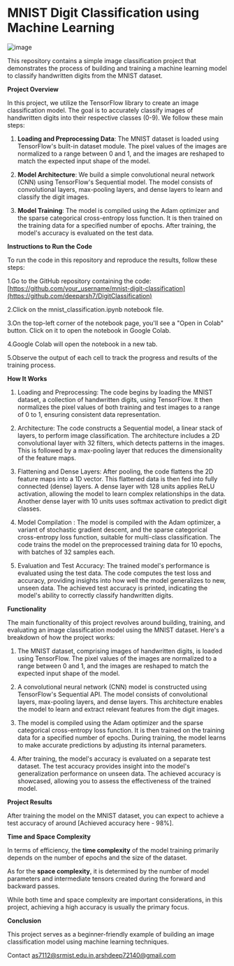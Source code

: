 # MNIST Digit Classification using Machine Learning 
![image](https://github.com/deeparsh7/DigitClassification/assets/121679549/a9ca4a99-b7d8-48fd-9eb7-684bbf624ead)


This repository contains a simple image classification project that demonstrates the process of building and training a machine learning model to classify handwritten digits from the MNIST dataset.

**Project Overview**

In this project, we utilize the TensorFlow library to create an image classification model. The goal is to accurately classify images of handwritten digits into their respective classes (0-9). We follow these main steps:

1. **Loading and Preprocessing Data**: The MNIST dataset is loaded using TensorFlow's built-in dataset module. The pixel values of the images are normalized to a range between 0 and 1, and the images are reshaped to match the expected input shape of the model.

2. **Model Architecture**: We build a simple convolutional neural network (CNN) using TensorFlow's Sequential model. The model consists of convolutional layers, max-pooling layers, and dense layers to learn and classify the digit images.

3. **Model Training**: The model is compiled using the Adam optimizer and the sparse categorical cross-entropy loss function. It is then trained on the training data for a specified number of epochs. After training, the model's accuracy is evaluated on the test data.

**Instructions to Run the Code**

To run the code in this repository and reproduce the results, follow these steps:

1.Go to the GitHub repository containing the code: [https://github.com/your_username/mnist-digit-classification](https://github.com/deeparsh7/DigitClassification)

2.Click on the mnist_classification.ipynb notebook file.

3.On the top-left corner of the notebook page, you'll see a "Open in Colab" button. Click on it to open the notebook in Google Colab.

4.Google Colab will open the notebook in a new tab. 

5.Observe the output of each cell to track the progress and results of the training process.

**How It Works**

1. Loading and Preprocessing: The code begins by loading the MNIST dataset, a collection of handwritten digits, using TensorFlow. It then normalizes the pixel values of both training and test images to a range of 0 to 1, ensuring consistent data representation.

2. Architecture: The code constructs a Sequential model, a linear stack of layers, to perform image classification. The architecture includes a 2D convolutional layer with 32 filters, which detects patterns in the images. This is followed by a max-pooling layer that reduces the dimensionality of the feature maps.

3. Flattening and Dense Layers: After pooling, the code flattens the 2D feature maps into a 1D vector. This flattened data is then fed into fully connected (dense) layers. A dense layer with 128 units applies ReLU activation, allowing the model to learn complex relationships in the data. Another dense layer with 10 units uses softmax activation to predict digit classes.

4. Model Compilation : The model is compiled with the Adam optimizer, a variant of stochastic gradient descent, and the sparse categorical cross-entropy loss function, suitable for multi-class classification. The code trains the model on the preprocessed training data for 10 epochs, with batches of 32 samples each.

5. Evaluation and Test Accuracy: The trained model's performance is evaluated using the test data. The code computes the test loss and accuracy, providing insights into how well the model generalizes to new, unseen data. The achieved test accuracy is printed, indicating the model's ability to correctly classify handwritten digits.

**Functionality**

The main functionality of this project revolves around building, training, and evaluating an image classification model using the MNIST dataset. Here's a breakdown of how the project works:

1. The MNIST dataset, comprising images of handwritten digits, is loaded using TensorFlow. The pixel values of the images are normalized to a range between 0 and 1, and the images are reshaped to match the expected input shape of the model.

2. A convolutional neural network (CNN) model is constructed using TensorFlow's Sequential API. The model consists of convolutional layers, max-pooling layers, and dense layers. This architecture enables the model to learn and extract relevant features from the digit images.

3. The model is compiled using the Adam optimizer and the sparse categorical cross-entropy loss function. It is then trained on the training data for a specified number of epochs. During training, the model learns to make accurate predictions by adjusting its internal parameters.

4. After training, the model's accuracy is evaluated on a separate test dataset. The test accuracy provides insight into the model's generalization performance on unseen data. The achieved accuracy is showcased, allowing you to assess the effectiveness of the trained model.

**Project Results**

After training the model on the MNIST dataset, you can expect to achieve a test accuracy of around [Achieved accuracy here - 98%].

**Time and Space Complexity**

In terms of efficiency, the **time complexity** of the model training primarily depends on the number of epochs and the size of the dataset. 

As for the **space complexity**, it is determined by the number of model parameters and intermediate tensors created during the forward and backward passes.

 While both time and space complexity are important considerations, in this project, achieving a high accuracy is usually the primary focus.

**Conclusion**

This project serves as a beginner-friendly example of building an image classification model using machine learning techniques. 

Contact
as7112@srmist.edu.in,arshdeep72140@gmail.com


